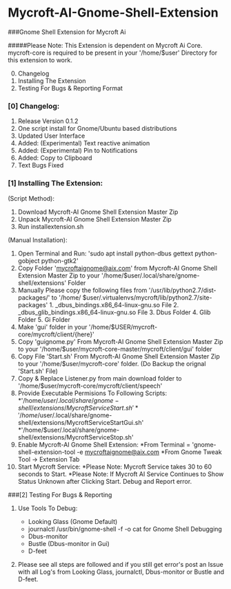 # Mycroft-AI-Gnome-Shell-Extension
###Gnome Shell Extension for Mycroft Ai 

#####Please Note: This Extension is dependent on Mycroft Ai Core. mycroft-core is required to be present in your '/home/$user' Directory for this extension to work.

0. Changelog
1. Installing The Extension
2. Testing For Bugs & Reporting Format

### [0] Changelog:
  1. Release Version 0.1.2
  2. One script install for Gnome/Ubuntu based distributions
  3. Updated User Interface
  4. Added: (Experimental) Text reactive animation
  5. Added: (Experimental) Pin to Notifications
  6. Added: Copy to Clipboard
  7. Text Bugs Fixed


### [1] Installing The Extension: 

(Script Method):

  1. Download Mycroft-AI Gnome Shell Extension Master Zip
  2. Unpack Mycroft-AI Gnome Shell Extension Master Zip
  3. Run installextension.sh
  
(Manual Installation):

  1. Open Terminal and Run: 'sudo apt install python-dbus gettext python-gobject python-gtk2'
  2. Copy Folder 'mycroftaignome@aix.com' from Mycroft-AI Gnome Shell Extension Master Zip to your '/home/$user/.local/share/gnome-shell/extensions' Folder
  3. Manually Please copy the following files from '/usr/lib/python2.7/dist-packages/' to '/home/
$user/.virtualenvs/mycroft/lib/python2.7/site-packages'
         1. _dbus_bindings.x86_64-linux-gnu.so File
         2. _dbus_glib_bindings.x86_64-linux-gnu.so File
         3. Dbus Folder
         4. Glib Folder
         5. Gi Folder
  4. Make 'gui' folder in your '/home/$USER/mycroft-core/mycroft/client/{here}'
  5. Copy 'guignome.py' From Mycroft-AI Gnome Shell Extension Master Zip to your '/home/$user/mycroft-core-master/mycroft/client/gui' folder
  6. Copy File 'Start.sh' From Mycroft-AI Gnome Shell Extension Master Zip to your '/home/$user/mycroft-core' folder. (Do Backup the orignal 'Start.sh' File)
  7. Copy & Replace Listener.py from main download folder to '/home/$user/mycroft-core/mycroft/client/speech' 
  8. Provide Executable Permisions To Following Scripts:
      *'/home/$user/.local/share/gnome-shell/extensions/MycroftServiceStart.sh'
      *'/home/$user/.local/share/gnome-shell/extensions/MycroftServiceStartGui.sh'
      *'/home/$user/.local/share/gnome-shell/extensions/MycroftServiceStop.sh'
  9. Enable Mycroft-AI Gnome Shell Extension:
      *From Terminal = 'gnome-shell-extension-tool -e mycroftaignome@aix.com
      *From Gnome Tweak Tool -> Extension Tab
  10. Start Mycroft Service:
      *Please Note: Mycroft Service takes 30 to 60 seconds to Start.
      *Please Note: If Mycroft AI Service Continues to Show Status Unknown after Clicking Start. Debug and Report error.

###[2] Testing For Bugs & Reporting
  1. Use Tools To Debug:
      * Looking Glass (Gnome Default)
      * journalctl /usr/bin/gnome-shell -f -o cat for Gnome Shell Debugging
      * Dbus-monitor
      * Bustle (Dbus-monitor in Gui)
      * D-feet
  
  2. Please see all steps are followed and if you still get error's post an Issue with all Log's from Looking Glass, journalctl, Dbus-monitor or Bustle and D-feet.
